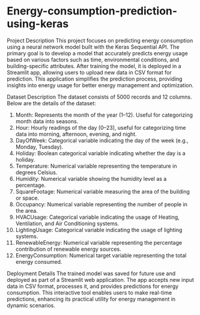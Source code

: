 # Energy-consumption-prediction-using-keras

Project Description
This project focuses on predicting energy consumption using a neural network model built with the Keras Sequential API. The primary goal is to develop a model that accurately predicts energy usage based on various factors such as time, environmental conditions, and building-specific attributes. After training the model, it is deployed in a Streamlit app, allowing users to upload new data in CSV format for prediction. This application simplifies the prediction process, providing insights into energy usage for better energy management and optimization.

Dataset Description
The dataset consists of 5000 records and 12 columns. Below are the details of the dataset:
1. Month: Represents the month of the year (1–12). Useful for categorizing month data into seasons.
2. Hour: Hourly readings of the day (0–23), useful for categorizing time data into morning, afternoon, evening, and night.
3. DayOfWeek: Categorical variable indicating the day of the week (e.g., Monday, Tuesday).
4. Holiday: Boolean categorical variable indicating whether the day is a holiday.
5. Temperature: Numerical variable representing the temperature in degrees Celsius.
6. Humidity: Numerical variable showing the humidity level as a percentage.
7. SquareFootage: Numerical variable measuring the area of the building or space.
8. Occupancy: Numerical variable representing the number of people in the area.
9. HVACUsage: Categorical variable indicating the usage of Heating, Ventilation, and Air Conditioning systems.
10. LightingUsage: Categorical variable indicating the usage of lighting systems.
11. RenewableEnergy: Numerical variable representing the percentage contribution of renewable energy sources.
12. EnergyConsumption: Numerical target variable representing the total energy consumed.

Deployment Details
The trained model was saved for future use and deployed as part of a Streamlit web application. The app accepts new input data in CSV format, processes it, and provides predictions for energy consumption. This interactive tool enables users to make real-time predictions, enhancing its practical utility for energy management in dynamic scenarios.
